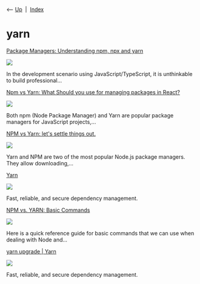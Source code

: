 <div class="nav">

⟵ [Up](index.html)  \|  [Index](index.html)

</div>

# yarn

<div class="cards">

<div class="card">

<div class="card-title">

[Package Managers: Understanding npm, npx and
yarn](https://dev.to/azhariel/package-managers-understanding-npm-npx-and-yarn-3j0c)

</div>

<div class="card-image">

[![](https://media.dev.to/dynamic/image/width=1000,height=500,fit=cover,gravity=auto,format=auto/https%3A%2F%2Fdev-to-uploads.s3.amazonaws.com%2Fuploads%2Farticles%2Fyztk8piq6o2gyy75cx4h.png)](https://dev.to/azhariel/package-managers-understanding-npm-npx-and-yarn-3j0c)

</div>

In the development scenario using JavaScript/TypeScript, it is
unthinkable to build professional...

</div>

<div class="card">

<div class="card-title">

[Npm vs Yarn: What Should you use for managing packages in
React?](https://dev.to/darkxenium/npm-vs-yarn-what-should-you-use-for-managing-packages-in-react-2332)

</div>

<div class="card-image">

[![](https://media.dev.to/dynamic/image/width=1000,height=500,fit=cover,gravity=auto,format=auto/https%3A%2F%2Fdev-to-uploads.s3.amazonaws.com%2Fuploads%2Farticles%2Fdp1loumndlgnx799slw3.png)](https://dev.to/darkxenium/npm-vs-yarn-what-should-you-use-for-managing-packages-in-react-2332)

</div>

Both npm (Node Package Manager) and Yarn are popular package managers
for JavaScript projects,...

</div>

<div class="card">

<div class="card-title">

[NPM vs Yarn: let's settle things
out.](https://dev.to/ayoub3bidi/npm-vs-yarn-lets-settle-things-out-28m6)

</div>

<div class="card-image">

[![](https://media.dev.to/dynamic/image/width=1000,height=500,fit=cover,gravity=auto,format=auto/https%3A%2F%2Fdev-to-uploads.s3.amazonaws.com%2Fuploads%2Farticles%2Fnme1xaytpf1nzbodvb8v.jpg)](https://dev.to/ayoub3bidi/npm-vs-yarn-lets-settle-things-out-28m6)

</div>

Yarn and NPM are two of the most popular Node.js package managers. They
allow downloading,...

</div>

<div class="card">

<div class="card-title">

[Yarn](https://yarnpkg.com/en/docs)

</div>

<div class="card-image">

[![](https://classic.yarnpkg.com/assets/og_image.png)](https://yarnpkg.com/en/docs)

</div>

Fast, reliable, and secure dependency management.

</div>

<div class="card">

<div class="card-title">

[NPM vs. YARN: Basic
Commands](https://dev.to/vandnakapoor19/npm-vs-yarn-basic-commands-3bl6)

</div>

<div class="card-image">

[![](https://media.dev.to/dynamic/image/width=1000,height=500,fit=cover,gravity=auto,format=auto/https%3A%2F%2Fdev-to-uploads.s3.amazonaws.com%2Fuploads%2Farticles%2F3cnokd8x4gyghxsshxe3.jpg)](https://dev.to/vandnakapoor19/npm-vs-yarn-basic-commands-3bl6)

</div>

Here is a quick reference guide for basic commands that we can use when
dealing with Node and...

</div>

<div class="card">

<div class="card-title">

[yarn upgrade \| Yarn](https://classic.yarnpkg.com/en/docs/cli/upgrade)

</div>

<div class="card-image">

[![](https://classic.yarnpkg.com/assets/og_image.png)](https://classic.yarnpkg.com/en/docs/cli/upgrade)

</div>

Fast, reliable, and secure dependency management.

</div>

</div>
